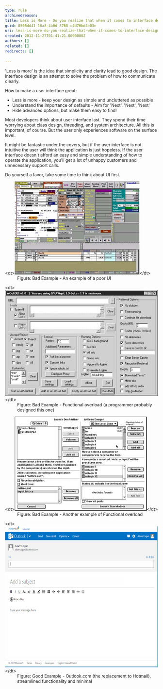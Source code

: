 ```yaml
---
type: rule
archivedreason: 
title: Less is More - Do you realize that when it comes to interface design 'less is more'?
guid: 0505dd41-16a8-4b0d-8768-c4d76bd4e03e
uri: less-is-more-do-you-realize-that-when-it-comes-to-interface-design-less-is-more
created: 2012-11-27T01:41:21.0000000Z
authors: []
related: []
redirects: []

---
```


'Less is more' is the idea that simplicity and clarity lead to good design. The interface design is an attempt to solve the problem of how to communicate clearly.

<!--endintro-->

How to make a user interface great:

* Less is more - keep your design as simple and uncluttered as possible
* Understand the importance of defaults - Aim for 'Next', 'Next', 'Next'
* Hide advanced options, but make them easy to find!


Most developers think about user interface last. They spend their time worrying about class design, threading, and system architecture. All this is important, of course. But the user only experiences software on the surface level.

It might be fantastic under the covers, but if the user interface is not intuitive the user will think the application is just hopeless. If the user interface doesn't afford an easy and simple understanding of how to operate the application, you'll get a lot of unhappy customers and unnecessary support calls.

Do yourself a favor, take some time to think about UI first.
<dl class="badImage">&lt;dt&gt;<img alt="Bad UI Example" src="../../assets/badui2.jpg">&lt;/dt&gt;
<dd>Figure: Bad Example - An example of a poor UI</dd></dl><dl class="badImage">&lt;dt&gt;<img alt="Bad UI Example" src="../../assets/bad-functionaloverload1.jpg">&lt;/dt&gt;
<dd>Figure: Bad Example - Functional overload (a programmer probably designed this one)</dd></dl><dl class="badImage">&lt;dt&gt;<img alt="Bad UI Example" src="../../assets/bad-functionaloverload2.jpg">&lt;/dt&gt;
<dd>Figure: Bad Example - Another example of Functional overload</dd></dl><dl class="goodImage">&lt;dt&gt;<img width="601" height="465" alt="Bad UI Example" src="OutlookCom.png">&lt;/dt&gt;
<dd>Figure: Good Example - Outlook.com (the replacement to Hotmail), streamlined functionality and minimal</dd></dl>
